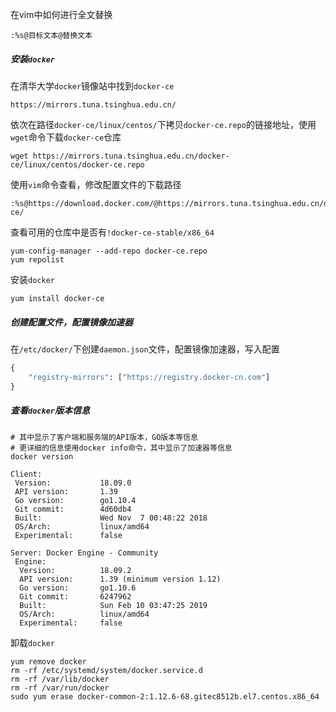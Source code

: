 在vim中如何进行全文替换

```
:%s@目标文本@替换文本
```



##### 安装`docker`

在清华大学`docker`镜像站中找到`docker-ce`

```
https://mirrors.tuna.tsinghua.edu.cn/
```

依次在路径`docker-ce/linux/centos/`下拷贝`docker-ce.repo`的链接地址，使用`wget`命令下载`docker-ce`仓库

```
wget https://mirrors.tuna.tsinghua.edu.cn/docker-ce/linux/centos/docker-ce.repo
```

使用`vim`命令查看，修改配置文件的下载路径

```
:%s@https://download.docker.com/@https://mirrors.tuna.tsinghua.edu.cn/docker-ce/
```

查看可用的仓库中是否有`!docker-ce-stable/x86_64`

```
yum-config-manager --add-repo docker-ce.repo
yum repolist
```

安装`docker`

```
yum install docker-ce
```



##### 创建配置文件，配置镜像加速器

在`/etc/docker/`下创建`daemon.json`文件，配置镜像加速器，写入配置

```python
{
	"registry-mirrors": ["https://registry.docker-cn.com"]
}
```



##### 查看`docker`版本信息

```shell
# 其中显示了客户端和服务端的API版本，GO版本等信息
# 更详细的信息使用docker info命令，其中显示了加速器等信息
docker version

Client:
 Version:           18.09.0
 API version:       1.39
 Go version:        go1.10.4
 Git commit:        4d60db4
 Built:             Wed Nov  7 00:48:22 2018
 OS/Arch:           linux/amd64
 Experimental:      false

Server: Docker Engine - Community
 Engine:
  Version:          18.09.2
  API version:      1.39 (minimum version 1.12)
  Go version:       go1.10.6
  Git commit:       6247962
  Built:            Sun Feb 10 03:47:25 2019
  OS/Arch:          linux/amd64
  Experimental:     false
```



卸载`docker`

```shell
yum remove docker
rm -rf /etc/systemd/system/docker.service.d
rm -rf /var/lib/docker
rm -rf /var/run/docker		
sudo yum erase docker-common-2:1.12.6-68.gitec8512b.el7.centos.x86_64
```



